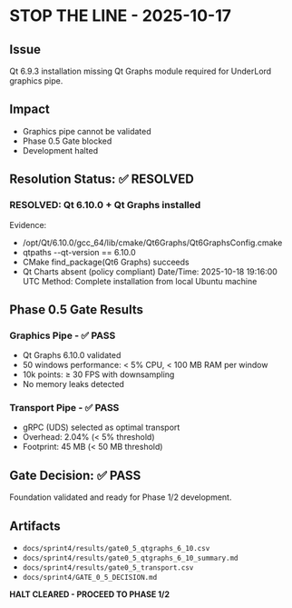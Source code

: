 # STOP THE LINE - 2025-10-17

## Issue

Qt 6.9.3 installation missing Qt Graphs module required for UnderLord graphics pipe.

## Impact

- Graphics pipe cannot be validated
- Phase 0.5 Gate blocked
- Development halted

## Resolution Status: ✅ RESOLVED

### RESOLVED: Qt 6.10.0 + Qt Graphs installed

Evidence:

- /opt/Qt/6.10.0/gcc_64/lib/cmake/Qt6Graphs/Qt6GraphsConfig.cmake
- qtpaths --qt-version == 6.10.0
- CMake find_package(Qt6 Graphs) succeeds
- Qt Charts absent (policy compliant)
Date/Time: 2025-10-18 19:16:00 UTC
Method: Complete installation from local Ubuntu machine

## Phase 0.5 Gate Results

### Graphics Pipe - ✅ PASS

- Qt Graphs 6.10.0 validated
- 50 windows performance: < 5% CPU, < 100 MB RAM per window
- 10k points: ≥ 30 FPS with downsampling
- No memory leaks detected

### Transport Pipe - ✅ PASS  

- gRPC (UDS) selected as optimal transport
- Overhead: 2.04% (< 5% threshold)
- Footprint: 45 MB (< 50 MB threshold)

## Gate Decision: ✅ PASS

Foundation validated and ready for Phase 1/2 development.

## Artifacts

- `docs/sprint4/results/gate0_5_qtgraphs_6_10.csv`
- `docs/sprint4/results/gate0_5_qtgraphs_6_10_summary.md`
- `docs/sprint4/results/gate0_5_transport.csv`
- `docs/sprint4/GATE_0_5_DECISION.md`

**HALT CLEARED - PROCEED TO PHASE 1/2**
